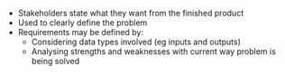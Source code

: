 - Stakeholders state what they want from the finished product
- Used to clearly define the problem
- Requirements may be defined by:
	- Considering data types involved (eg inputs and outputs)
	- Analysing strengths and weaknesses with current way problem is being solved